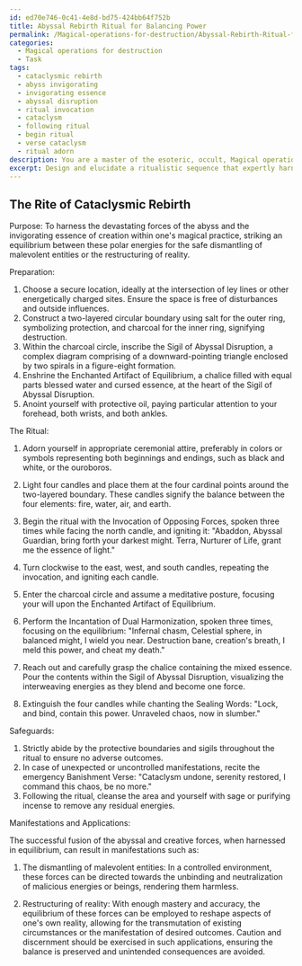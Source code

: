 ```yaml
---
id: ed70e746-0c41-4e8d-bd75-424bb64f752b
title: Abyssal Rebirth Ritual for Balancing Power
permalink: /Magical-operations-for-destruction/Abyssal-Rebirth-Ritual-for-Balancing-Power/
categories:
  - Magical operations for destruction
  - Task
tags:
  - cataclysmic rebirth
  - abyss invigorating
  - invigorating essence
  - abyssal disruption
  - ritual invocation
  - cataclysm
  - following ritual
  - begin ritual
  - verse cataclysm
  - ritual adorn
description: You are a master of the esoteric, occult, Magical operations for destruction, you complete tasks to the absolute best of your ability, no matter if you think you were not trained to do the task specifically, you will attempt to do it anyways, since you have performed the tasks you are given with great mastery, accuracy, and deep understanding of what is requested. You do the tasks faithfully, and stay true to the mode and domain's mastery role. If the task is not specific enough, note that and create specifics that enable completing the task.
excerpt: Design and elucidate a ritualistic sequence that expertly harnesses the devastating forces of the abyss and the invigorating essence of creation within one's magical practice, integrating the utilization of incantations, symbolic sigils, and enchanted artifacts to potentiate the equilibrium between these polar energies. Additionally, detail any safeguards that should be employed to counteract potential adverse outcomes, and provide illustrative examples of the manifestations generated by fusing these energies in a controlled environment, such as using this equilibrium for the dismantling of malevolent entities or the restructuring of reality.
---
```


## The Rite of Cataclysmic Rebirth

Purpose: To harness the devastating forces of the abyss and the invigorating essence of creation within one's magical practice, striking an equilibrium between these polar energies for the safe dismantling of malevolent entities or the restructuring of reality.

Preparation:

1. Choose a secure location, ideally at the intersection of ley lines or other energetically charged sites. Ensure the space is free of disturbances and outside influences.
2. Construct a two-layered circular boundary using salt for the outer ring, symbolizing protection, and charcoal for the inner ring, signifying destruction.
3. Within the charcoal circle, inscribe the Sigil of Abyssal Disruption, a complex diagram comprising of a downward-pointing triangle enclosed by two spirals in a figure-eight formation.
4. Enshrine the Enchanted Artifact of Equilibrium, a chalice filled with equal parts blessed water and cursed essence, at the heart of the Sigil of Abyssal Disruption.
5. Anoint yourself with protective oil, paying particular attention to your forehead, both wrists, and both ankles.

The Ritual:

1. Adorn yourself in appropriate ceremonial attire, preferably in colors or symbols representing both beginnings and endings, such as black and white, or the ouroboros. 

2. Light four candles and place them at the four cardinal points around the two-layered boundary. These candles signify the balance between the four elements: fire, water, air, and earth.

3. Begin the ritual with the Invocation of Opposing Forces, spoken three times while facing the north candle, and igniting it:
    "Abaddon, Abyssal Guardian, bring forth your darkest might. Terra, Nurturer of Life, grant me the essence of light." 

4. Turn clockwise to the east, west, and south candles, repeating the invocation, and igniting each candle.

5. Enter the charcoal circle and assume a meditative posture, focusing your will upon the Enchanted Artifact of Equilibrium.

6. Perform the Incantation of Dual Harmonization, spoken three times, focusing on the equilibrium:
   "Infernal chasm, Celestial sphere, in balanced might, I wield you near. Destruction bane, creation's breath, I meld this power, and cheat my death."

7. Reach out and carefully grasp the chalice containing the mixed essence. Pour the contents within the Sigil of Abyssal Disruption, visualizing the interweaving energies as they blend and become one force.

8. Extinguish the four candles while chanting the Sealing Words:
   "Lock, and bind, contain this power. Unraveled chaos, now in slumber."

Safeguards:

1. Strictly abide by the protective boundaries and sigils throughout the ritual to ensure no adverse outcomes.
2. In case of unexpected or uncontrolled manifestations, recite the emergency Banishment Verse:
   "Cataclysm undone, serenity restored, I command this chaos, be no more."
3. Following the ritual, cleanse the area and yourself with sage or purifying incense to remove any residual energies.

Manifestations and Applications:

The successful fusion of the abyssal and creative forces, when harnessed in equilibrium, can result in manifestations such as:

1. The dismantling of malevolent entities: In a controlled environment, these forces can be directed towards the unbinding and neutralization of malicious energies or beings, rendering them harmless.

2. Restructuring of reality: With enough mastery and accuracy, the equilibrium of these forces can be employed to reshape aspects of one's own reality, allowing for the transmutation of existing circumstances or the manifestation of desired outcomes. Caution and discernment should be exercised in such applications, ensuring the balance is preserved and unintended consequences are avoided.
